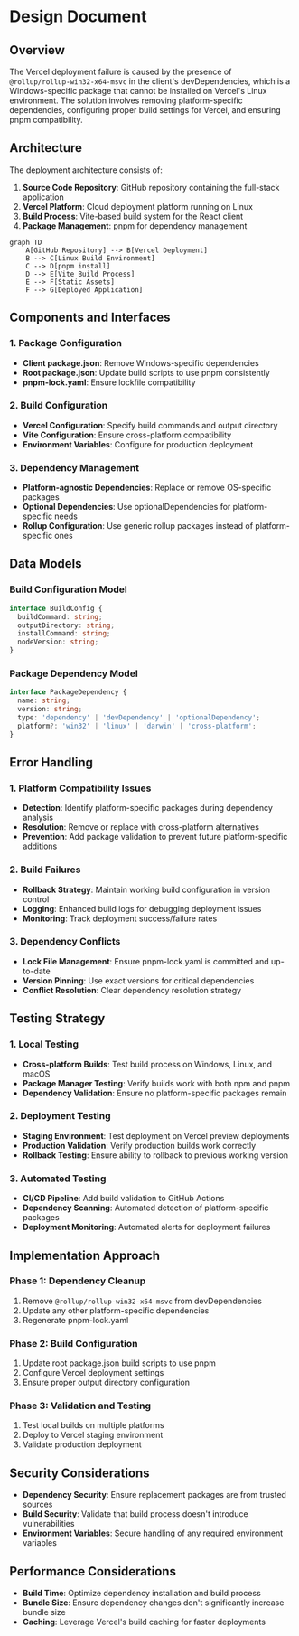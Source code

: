 # Design Document

## Overview

The Vercel deployment failure is caused by the presence of `@rollup/rollup-win32-x64-msvc` in the client's devDependencies, which is a Windows-specific package that cannot be installed on Vercel's Linux environment. The solution involves removing platform-specific dependencies, configuring proper build settings for Vercel, and ensuring pnpm compatibility.

## Architecture

The deployment architecture consists of:

1. **Source Code Repository**: GitHub repository containing the full-stack application
2. **Vercel Platform**: Cloud deployment platform running on Linux
3. **Build Process**: Vite-based build system for the React client
4. **Package Management**: pnpm for dependency management

```mermaid
graph TD
    A[GitHub Repository] --> B[Vercel Deployment]
    B --> C[Linux Build Environment]
    C --> D[pnpm install]
    D --> E[Vite Build Process]
    E --> F[Static Assets]
    F --> G[Deployed Application]
```

## Components and Interfaces

### 1. Package Configuration
- **Client package.json**: Remove Windows-specific dependencies
- **Root package.json**: Update build scripts to use pnpm consistently
- **pnpm-lock.yaml**: Ensure lockfile compatibility

### 2. Build Configuration
- **Vercel Configuration**: Specify build commands and output directory
- **Vite Configuration**: Ensure cross-platform compatibility
- **Environment Variables**: Configure for production deployment

### 3. Dependency Management
- **Platform-agnostic Dependencies**: Replace or remove OS-specific packages
- **Optional Dependencies**: Use optionalDependencies for platform-specific needs
- **Rollup Configuration**: Use generic rollup packages instead of platform-specific ones

## Data Models

### Build Configuration Model
```typescript
interface BuildConfig {
  buildCommand: string;
  outputDirectory: string;
  installCommand: string;
  nodeVersion: string;
}
```

### Package Dependency Model
```typescript
interface PackageDependency {
  name: string;
  version: string;
  type: 'dependency' | 'devDependency' | 'optionalDependency';
  platform?: 'win32' | 'linux' | 'darwin' | 'cross-platform';
}
```

## Error Handling

### 1. Platform Compatibility Issues
- **Detection**: Identify platform-specific packages during dependency analysis
- **Resolution**: Remove or replace with cross-platform alternatives
- **Prevention**: Add package validation to prevent future platform-specific additions

### 2. Build Failures
- **Rollback Strategy**: Maintain working build configuration in version control
- **Logging**: Enhanced build logs for debugging deployment issues
- **Monitoring**: Track deployment success/failure rates

### 3. Dependency Conflicts
- **Lock File Management**: Ensure pnpm-lock.yaml is committed and up-to-date
- **Version Pinning**: Use exact versions for critical dependencies
- **Conflict Resolution**: Clear dependency resolution strategy

## Testing Strategy

### 1. Local Testing
- **Cross-platform Builds**: Test build process on Windows, Linux, and macOS
- **Package Manager Testing**: Verify builds work with both npm and pnpm
- **Dependency Validation**: Ensure no platform-specific packages remain

### 2. Deployment Testing
- **Staging Environment**: Test deployment on Vercel preview deployments
- **Production Validation**: Verify production builds work correctly
- **Rollback Testing**: Ensure ability to rollback to previous working version

### 3. Automated Testing
- **CI/CD Pipeline**: Add build validation to GitHub Actions
- **Dependency Scanning**: Automated detection of platform-specific packages
- **Deployment Monitoring**: Automated alerts for deployment failures

## Implementation Approach

### Phase 1: Dependency Cleanup
1. Remove `@rollup/rollup-win32-x64-msvc` from devDependencies
2. Update any other platform-specific dependencies
3. Regenerate pnpm-lock.yaml

### Phase 2: Build Configuration
1. Update root package.json build scripts to use pnpm
2. Configure Vercel deployment settings
3. Ensure proper output directory configuration

### Phase 3: Validation and Testing
1. Test local builds on multiple platforms
2. Deploy to Vercel staging environment
3. Validate production deployment

## Security Considerations

- **Dependency Security**: Ensure replacement packages are from trusted sources
- **Build Security**: Validate that build process doesn't introduce vulnerabilities
- **Environment Variables**: Secure handling of any required environment variables

## Performance Considerations

- **Build Time**: Optimize dependency installation and build process
- **Bundle Size**: Ensure dependency changes don't significantly increase bundle size
- **Caching**: Leverage Vercel's build caching for faster deployments